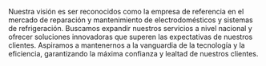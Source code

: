 Nuestra visión es ser reconocidos como la empresa de referencia en el mercado de reparación y mantenimiento de electrodomésticos y sistemas de refrigeración. Buscamos expandir nuestros servicios a nivel nacional y ofrecer soluciones innovadoras que superen las expectativas de nuestros clientes. Aspiramos a mantenernos a la vanguardia de la tecnología y la eficiencia, garantizando la máxima confianza y lealtad de nuestros clientes.